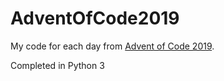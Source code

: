 # AdventOfCode2019

My code for each day from [Advent of Code 2019](https://adventofcode.com/2019).

Completed in Python 3
